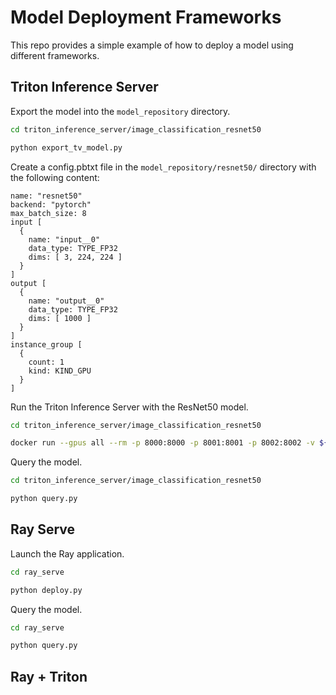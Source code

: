 # Model Deployment Frameworks
This repo provides a simple example of how to deploy a model using different frameworks.

## Triton Inference Server
Export the model into the `model_repository` directory.

```bash
cd triton_inference_server/image_classification_resnet50
```

```bash
python export_tv_model.py
```


Create a config.pbtxt file in the `model_repository/resnet50/` directory with the following content:

```pbtxt
name: "resnet50"
backend: "pytorch"
max_batch_size: 8
input [
  {
    name: "input__0"
    data_type: TYPE_FP32
    dims: [ 3, 224, 224 ]
  }
]
output [
  {
    name: "output__0"
    data_type: TYPE_FP32
    dims: [ 1000 ]
  }
]
instance_group [
  {
    count: 1
    kind: KIND_GPU
  }
]
```

Run the Triton Inference Server with the ResNet50 model.

```bash
cd triton_inference_server/image_classification_resnet50
```

```bash
docker run --gpus all --rm -p 8000:8000 -p 8001:8001 -p 8002:8002 -v ${PWD}/model_repository:/models nvcr.io/nvidia/tritonserver:23.01-py3 tritonserver --model-repository=/models
```

Query the model.

```bash
cd triton_inference_server/image_classification_resnet50
```

```bash
python query.py
```

## Ray Serve
Launch the Ray application.

```bash
cd ray_serve
```

```bash
python deploy.py
```

Query the model.

```bash
cd ray_serve
```

```bash
python query.py
```

## Ray + Triton

